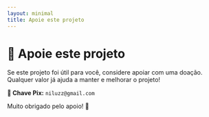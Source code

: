 ```yaml
---
layout: minimal
title: Apoie este projeto
---
```


# 💖 Apoie este projeto

Se este projeto foi útil para você, considere apoiar com uma doação.  
Qualquer valor já ajuda a manter e melhorar o projeto!

**📲 Chave Pix:** `niluzz@gmail.com`

Muito obrigado pelo apoio! 🙏
